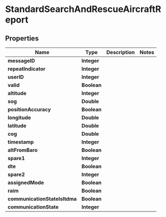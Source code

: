 

# StandardSearchAndRescueAircraftReport


## Properties

| Name | Type | Description | Notes |
|------------ | ------------- | ------------- | -------------|
|**messageID** | **Integer** |  |  |
|**repeatIndicator** | **Integer** |  |  |
|**userID** | **Integer** |  |  |
|**valid** | **Boolean** |  |  |
|**altitude** | **Integer** |  |  |
|**sog** | **Double** |  |  |
|**positionAccuracy** | **Boolean** |  |  |
|**longitude** | **Double** |  |  |
|**latitude** | **Double** |  |  |
|**cog** | **Double** |  |  |
|**timestamp** | **Integer** |  |  |
|**altFromBaro** | **Boolean** |  |  |
|**spare1** | **Integer** |  |  |
|**dte** | **Boolean** |  |  |
|**spare2** | **Integer** |  |  |
|**assignedMode** | **Boolean** |  |  |
|**raim** | **Boolean** |  |  |
|**communicationStateIsItdma** | **Boolean** |  |  |
|**communicationState** | **Integer** |  |  |




